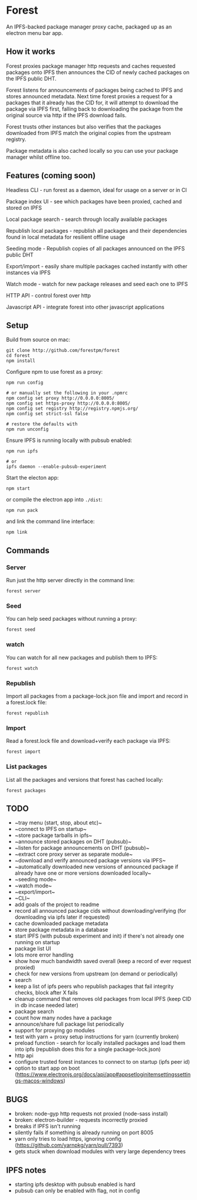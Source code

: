 # Forest

An IPFS-backed package manager proxy cache, packaged up as an electron menu bar app.

## How it works

Forest proxies package manager http requests and caches requested packages onto IPFS then announces the CID of newly cached packages on the IPFS public DHT.

Forest listens for announcements of packages being cached to IPFS and stores announced metadata. Next time forest proxies a request for a packages that it already has the CID for, it will attempt to download the package via IPFS first, falling back to downloading the package from the original source via http if the IPFS download fails.

Forest trusts other instances but also verifies that the packages downloaded from IPFS match the original copies from the upstream registry.

Package metadata is also cached locally so you can use your package manager whilst offline too.

## Features (coming soon)

Headless CLI - run forest as a daemon, ideal for usage on a server or in CI

Package index UI - see which packages have been proxied, cached and stored on IPFS

Local package search - search through locally available packages

Republish local packages - republish all packages and their dependencies found in local metadata for resilient offline usage

Seeding mode - Republish copies of all packages announced on the IPFS public DHT

Export/import - easily share multiple packages cached instantly with other instances via IPFS

Watch mode - watch for new package releases and seed each one to IPFS

HTTP API - control forest over http

Javascript API - integrate forest into other javascript applications

## Setup

Build from source on mac:

```shell
git clone http://github.com/forestpm/forest
cd forest
npm install
```

Configure npm to use forest as a proxy:

```shell
npm run config

# or manually set the following in your .npmrc
npm config set proxy http://0.0.0.0:8005/
npm config set https-proxy http://0.0.0.0:8005/
npm config set registry http://registry.npmjs.org/
npm config set strict-ssl false

# restore the defaults with
npm run unconfig
```

Ensure IPFS is running locally with pubsub enabled:

```shell
npm run ipfs

# or 
ipfs daemon --enable-pubsub-experiment
```

Start the electon app:

```shell
npm start
```

or compile the electron app into `./dist`:

```shell
npm run pack
```

and link the command line interface:

```shell
npm link
```

## Commands

### Server

Run just the http server directly in the command line:

```shell
forest server
```

### Seed

You can help seed packages without running a proxy:

```shell
forest seed
```

### watch

You can watch for all new packages and publish them to IPFS:

```shell
forest watch
```

### Republish

Import all packages from a package-lock.json file and import and record in a forest.lock file:

```shell
forest republish
```

### Import

Read a forest.lock file and download+verify each package via IPFS:

```shell
forest import
```

### List packages

List all the packages and versions that forest has cached locally:

```shell
forest packages
```

## TODO

- ~tray menu (start, stop, about etc)~
- ~connect to IPFS on startup~
- ~store package tarballs in ipfs~
- ~announce stored packages on DHT (pubsub)~
- ~listen for package announcements on DHT (pubsub)~
- ~extract core proxy server as separate module~
- ~download and verify announced package versions via IPFS~
- ~automatically downloaded new versions of announced package if already have one or more versions downloaded locally~
- ~seeding mode~
- ~watch mode~
- ~export/import~
- ~CLI~
- add goals of the project to readme
- record all announced package cids without downloading/verifying (for downloading via ipfs later if requested)
- cache downloaded package metadata
- store package metadata in a database
- start IPFS (with pubsub experiment and init) if there's not already one running on startup
- package list UI
- lots more error handling
- show how much bandwidth saved overall (keep a record of ever request proxied)
- check for new versions from upstream (on demand or periodically)
- search
- keep a list of ipfs peers who republish packages that fail integrity checks, block after X fails
- cleanup command that removes old packages from local IPFS (keep CID in db incase needed later)
- package search
- count how many nodes have a package
- announce/share full package list periodically
- support for proxying go modules
- test with yarn + proxy setup instructions for yarn (currently broken)
- preload function - search for locally installed packages and load them into ipfs (republish does this for a single package-lock.json)
- http api
- configure trusted forest instances to connect to on startup (ipfs peer id)
- option to start app on boot (https://www.electronjs.org/docs/api/app#appsetloginitemsettingssettings-macos-windows)

## BUGS

- broken: node-gyp http requests not proxied (node-sass install)
- broken: electron-builder - requests incorrectly proxied
- breaks if IPFS isn't running
- silently fails if something is already running on port 8005
- yarn only tries to load https, ignoring config (https://github.com/yarnpkg/yarn/pull/7393)
- gets stuck when download modules with very large dependency trees

## IPFS notes

- starting ipfs desktop with pubsub enabled is hard
- pubsub can only be enabled with flag, not in config

